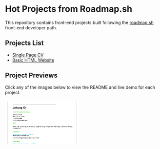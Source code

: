 # Hot Projects from Roadmap.sh

This repository contains front-end projects built following the [roadmap.sh](https://roadmap.sh/) front-end developer path.

## Projects List

- [Single Page CV](https://roadmap.sh/projects/single-page-cv)
- [Basic HTML Website](https://roadmap.sh/projects/basic-html-website)
<!-- - [Personal Portfolio](https://roadmap.sh/projects/portfolio-website)
- [Changelog Component](https://roadmap.sh/projects/changelog-component)
- [Testimonial Cards](https://roadmap.sh/projects/testimonial-cards)
- [Datepicker UI](https://roadmap.sh/projects/datepicker-ui)
- [Accessible Form UI](https://roadmap.sh/projects/accessible-form-ui)
- [Image Grid Layout](https://roadmap.sh/projects/image-grid)
- [Tooltip UI](https://roadmap.sh/projects/tooltip-ui)
- [Simple Tabs](https://roadmap.sh/projects/simple-tabs)
- [Cookie Consent](https://roadmap.sh/projects/cookie-consent)
- [Restricted Textarea](https://roadmap.sh/projects/restricted-textarea)
- [Accordion UI](https://roadmap.sh/projects/accordion)
- [Custom Dropdown](https://roadmap.sh/projects/custom-dropdown)
- [Task Tracker](https://roadmap.sh/projects/task-tracker-js)
- [GitHub Random Repo](https://roadmap.sh/projects/github-random-repo)
- [Reddit Client](https://roadmap.sh/projects/reddit-client)
- [Temperature Converter](https://roadmap.sh/projects/temperature-converter) -->

## Project Previews

Click any of the images below to view the README and live demo for each project.

<p align="left">
  <a href='/projects/frontend/single-page-cv/'>
    <img width="48%" src="./projects/frontend/single-page-cv/media/single-page-cv.png" alt="Single Page CV" />
  </a>
  <!-- <a href='/Frontend Projects/02-basic-html-website/'>
    <img width="48%" src="./assets/images/basic-html-website.png" alt="Basic HTML Website" />
  </a> -->
</p>
